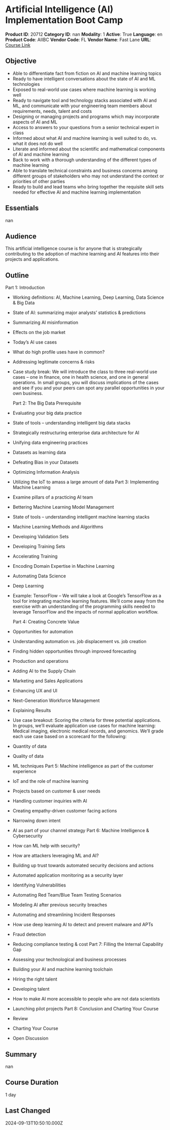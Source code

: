 # Artificial Intelligence (AI) Implementation Boot Camp

**Product ID**: 20712
**Category ID**: nan
**Modality**: 1
**Active**: True
**Language**: en
**Product Code**: AIIBC
**Vendor Code**: FL
**Vendor Name**: Fast Lane
**URL**: [Course Link](https://www.fastlaneus.com/course/training-aiibc)

## Objective
- Able to differentiate fact from fiction on AI and machine learning topics
- Ready to have intelligent conversations about the state of AI and ML technologies
- Exposed to real-world use cases where machine learning is working well
- Ready to navigate tool and technology stacks associated with AI and ML, and communicate with your engineering team members about requirements, needs, talent and costs
- Designing or managing projects and programs which may incorporate aspects of AI and ML
- Access to answers to your questions from a senior technical expert in class
- Informed about what AI and machine learning is well suited to do, vs. what it does not do well
- Literate and informed about the scientific and mathematical components of AI and machine learning
- Back to work with a thorough understanding of the different types of machine learning
- Able to translate technical constraints and business concerns among different groups of stakeholders who may not understand the context or priorities of other parties
- Ready to build and lead teams who bring together the requisite skill sets needed for effective AI and machine learning implementation

## Essentials
nan

## Audience
This artificial intelligence course is for anyone that is strategically contributing to the adoption of machine learning and AI features into their projects and applications.

## Outline
Part 1: Introduction



- Working definitions: AI, Machine Learning, Deep Learning,  Data Science & Big Data
- State of AI: summarizing major analysts’ statistics & predictions
- Summarizing AI misinformation
- Effects on the job market
- Today’s AI use  cases
- What do high profile uses have in common?
- Addressing legitimate concerns & risks
- Case study break: We will introduce the class to three real-world use cases – one in finance, one in health science, and one in general operations. In small groups, you will discuss implications of the cases and see if you and your peers can spot any parallel opportunities in your own business.

    Part 2: The Big Data Prerequisite



- Evaluating your big data practice
- State of tools – understanding intelligent big data stacks
- Strategically restructuring enterprise data architecture for AI
- Unifying data engineering practices
- Datasets as learning data
- Defeating Bias in your Datasets
- Optimizing Information Analysis
- Utilizing the IoT to amass a large amount of data
    Part 3: Implementing Machine Learning



- Examine pillars of a practicing AI team
- Bettering Machine Learning Model Management
- State of tools – understanding intelligent machine learning stacks
- Machine Learning Methods and Algorithms
- Developing Validation Sets
- Developing Training Sets
- Accelerating Training
- Encoding Domain Expertise in Machine Learning
- Automating Data Science
- Deep Learning
- Example: TensorFlow – We will take a look at Google’s TensorFlow as a tool for integrating machine learning features.  We’ll come away from the exercise with an understanding of the programming skills needed to leverage TensorFlow and the impacts of normal application workflow.

    Part 4: Creating Concrete Value



- Opportunities for automation
- Understanding automation vs. job displacement vs. job creation
- Finding hidden opportunities through improved forecasting
- Production and operations
- Adding AI to the Supply Chain
- Marketing and Sales Applications
- Enhancing UX and UI
- Next-Generation Workforce Management
- Explaining Results
- Use case breakout: Scoring the criteria for three potential applications. In groups, we’ll evaluate application use cases for machine learning: Medical imaging, electronic medical records, and genomics. We’ll grade each use case based on a scorecard for the following:

- Quantity of data
- Quality of data
- ML techniques
    Part 5: Machine intelligence as part of the customer experience



- IoT and the role of machine learning
- Projects based on customer & user needs
- Handling customer inquiries with AI
- Creating empathy-driven customer facing actions
- Narrowing down intent
- AI as part of your channel strategy
    Part 6: Machine Intelligence & Cybersecurity



- How can ML help with security?
- How are attackers leveraging ML and AI?
- Building up trust towards automated security decisions and actions
- Automated application monitoring as a security layer
- Identifying Vulnerabilities
- Automating Red Team/Blue Team Testing Scenarios
- Modeling AI after previous security breaches
- Automating and streamlining Incident Responses
- How use deep learning AI to detect and prevent malware and APTs
- Fraud detection
- Reducing compliance testing & cost
    Part 7: Filling the Internal Capability Gap



- Assessing your technological and business processes
- Building your AI and machine learning toolchain
- Hiring the right talent
- Developing talent
- How to make AI more accessible to people who are not data scientists
- Launching pilot projects
    Part 8: Conclusion and Charting Your Course



- Review
- Charting Your Course
- Open Discussion

## Summary
nan

## Course Duration
1 day

## Last Changed
2024-09-13T10:50:10.000Z
